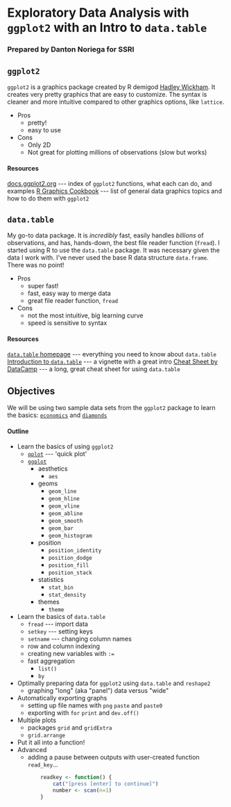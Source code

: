 # Exploratory Data Analysis with `ggplot2` with an Intro to `data.table`
### Prepared by Danton Noriega for SSRI


## `ggplot2`

`ggplot2` is a graphics package created by R demigod [Hadley Wickham](http://had.co.nz/). It creates very pretty graphics that are easy to customize. The syntax is cleaner and more intuitive compared to other graphics options, like `lattice`.

- Pros
	+ pretty!
	+ easy to use
- Cons
	+ Only 2D
	+ Not great for plotting millions of observations (slow but works)

#### Resources

[docs.ggplot2.org](http://docs.ggplot2.org/current/) --- index of `ggplot2` functions, what each can do, and examples
[R Graphics Cookbook](http://www.cookbook-r.com/Graphs/) --- list of general data graphics topics and how to do them with `ggplot2`

## `data.table`

My go-to data package. It is *incredibly* fast, easily handles *billions* of observations, and has, hands-down, the best file reader function (`fread`). I started using R to use the `data.table` package. It was necessary given the data I work with. I've never used the base R data structure `data.frame`. There was no point!

- Pros
	+ super fast!
	+ fast, easy way to merge data
	+ great file reader function, `fread`
- Cons
	+ not the most intuitive, big learning curve
	+ speed is sensitive to syntax

#### Resources

[`data.table` homepage](https://github.com/Rdatatable/data.table/wiki) --- everything you need to know about `data.table`
[Introduction to `data.table`](https://rawgit.com/wiki/Rdatatable/data.table/vignettes/datatable-intro-vignette.html) --- a vignette with a great intro
[Cheat Sheet by DataCamp](http://blog.datacamp.com/data-table-cheat-sheet/) --- a long, great cheat sheet for using `data.table`


## Objectives

We will be using two sample data sets from the `ggplot2` package to learn the basics: [`economics`](http://docs.ggplot2.org/current/economics.html) and [`diamonds`](http://docs.ggplot2.org/current/diamonds.html)

#### Outline

- Learn the basics of using `ggplot2`
	- [`qplot`](http://docs.ggplot2.org/current/qplot.html) --- 'quick plot'
	- [`ggplot`](http://docs.ggplot2.org/current/ggplot.html)
		+ aesthetics
			* `aes`
		+ geoms
			* `geom_line`
			* `geom_hline`
			* `geom_vline`
			* `geom_abline`
			* `geom_smooth`
			* `geom_bar`
			* `geom_histogram`
		+ position
			* `position_identity`
			* `position_dodge`
			* `position_fill`
			* `position_stack`
		+ statistics
			* `stat_bin`
			* `stat_density`
		+ themes
			* `theme`
- Learn the basics of `data.table`
	+ `fread` --- import data
	+ `setkey` --- setting keys
	+ `setname` --- changing column names
	+ row and column indexing
	+ creating new variables with `:=`
	+ fast aggregation
		* `list()`
		* `by`
- Optimally preparing data for `ggplot2` using `data.table` and `reshape2` 
	+ graphing "long" (aka "panel") data versus "wide"
- Automatically exporting graphs
	+ setting up file names with `png` `paste` and `paste0`
	+ exporting with `for` `print` and `dev.off()`
- Multiple plots
	+ packages `grid` and `gridExtra`
	+ `grid.arrange`
- Put it all into a function!
- Advanced
	+ adding a pause between outputs with user-created function `read_key`...
		```R
			readkey <- function() {
		    	cat("[press [enter] to continue]")
		 	   	number <- scan(n=1)
			}	
		```
	
	
	
	